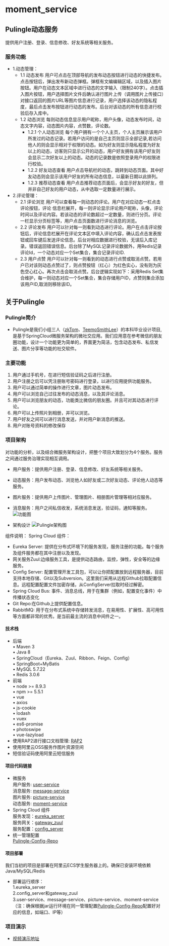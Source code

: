 # moment_service
## Pulingle动态服务 
提供用户注册、登录、信息修改、好友系统等相关服务。

###  服务功能
* 1.动态管理：
   * 1.1	动态发布
用户可点击在顶部导航的发布动态按钮进行动态的快捷发布。点击按钮后，弹出发布新动态弹框。弹框有文编编辑区域，以及插入图片按钮。用户在动态文本区域中进行动态的文字输入（限制240字）。点击插入图片按钮，用户选择图片文件后确认进行图片上传（调用图片上传接口）对接口返回的图片URL等图片信息进行记录，用户选择该动态的隐私程度，最后点击发布按钮进行动态的发布。后台对该动态的所有信息进行校验后存入库中。
  * 1.2	动态浏览
每则动态信息显示用户昵称，用户头像，动态发布时间，动态文字内容，动态图片内容，点赞数，评论数。
     *  1.2.1	个人动态浏览
每个用户拥有一个个人主页，个人主页展示该用户所发过的动态记录。若用户访问的是自己主页则显示全部记录,若访问他人的则会显示相对于权限的动态。如为好友则显示隐私程度为好友以上的动态，访客则只显示公开的动态，用户好友拥有该用户好友则会显示二次好友以上的动态。动态的记录数是依照登录用户的权限进行校验。
     *  1.2.2	好友动态查看
用户点击导航栏的动态，跳转到动态页面。其中好友动态则会显示该用户好友的所有动态信息，以最新日期以此排列。
     *  1.2.3	推荐动态查看
用户点击推荐动态页面后，会显示好友的好友，但并非自己好友的用户动态，从中选取一定数量进行展示。
* 2.评论管理：
  * 2.1  评论浏览
用户可以查看每一则动态的评论。用户在对应动态一栏点击评论按钮，评论
信息栏展开，每一则评论显示评论用户昵称，头像，评论时间以及评论内容。若该动态的评论数超过一定数量，则进行分页。评论一栏显示分页标签等，用户点击页面数进行评论消息的浏览。
  * 2.2  评论发布
用户可以针对每一则看到动态进行评论。用户在点击评论按钮后，评论信息栏展开在评论文本区中填入评论内容，确认后点击发表按钮或回车键后发送评论信息。后台对相应数据进行校验，无误后入库记录。错误返回错误信息。后台除了MySQL记录评论数据外，用Redis记录评论Id，一个动态对应一个Set集合，集合记录评论ID.
  *  2.3  用户点赞
用户可以针对每一则看到的动态进行点赞或取消点赞。若用户已对该则动态点赞过了，则点赞按钮（红心）为红色实心，没有则为灰色空心红心。再次点击会取消点赞。后台逻辑实现如下：采用Redis Set集合维护，每一则动态对应一个Set集合，集合存储用户ID，点赞则集合添加该用户ID,取消则移除该ID。
## 关于Pulingle
### Pulingle简介
* Pulingle是我们小组三人（[zkTom](https://github.com/zkTom)、[TeemoSmithLee](https://github.com/TeemoSmithLee)）的本科毕业设计项目,是基于SpringCloud微服务架构的微社交应用。我们应用意在参考微信的朋友圈功能，设计一个功能更为简单的，界面更为简洁，包含动态发布、私信发送、图片分享等功能的社交软件。</br>
### 主要功能
1.	用户通过手机号，在进行短信验证码之后进行注册。
2.	用户注册之后可以凭注册账号密码进行登录，以进行应用提供功能服务。
3.	用户可以通过简单的操作进行文章，图片动态发布。
4.	用户可以浏览自己过往发布的动态消息，以及其评论消息。
5.	用户可以浏览朋友的动态，功能类比微信的朋友圈。并且可对其动态进行评论。
6.	用户可以上传照片到相册，并可以浏览。
7.	用户好友之间可以进行消息发送，并对用户新消息的推送。
8.	用户对账号资料的修改保存
###  项目架构

对功能的分析，以及结合微服务架构设计，把整个项目大致划分为4个服务。服务之间通过服务治理实现相互调用。
* 用户服务：提供用户注册、登录、信息修改、好友系统等相关服务。
* 动态服务：用户发布动态、浏览他人如好友或二次好友动态、评论他人动态等服务。
* 图片服务：提供用户上传图片、管理图片、相册图片管理等相对应服务。
* 消息服务：用户之间私信收发，系统消息发送，验证码，通知等服务。
![功能图](https://pulingle.oss-cn-shenzhen.aliyuncs.com/%E5%8A%9F%E8%83%BD%E5%9B%BE.png)

* 架构设计 
![Pulingle架构图](https://pulingle.oss-cn-shenzhen.aliyuncs.com/Pulingle%E6%9E%B6%E6%9E%84%E5%9B%BE%20%282%29.png)

组件说明：
Spring Cloud 组件：
* Eureka Server: 提供在分布式环境下的服务发现，服务注册的功能。每个服务及组件服务都在其中注册以及发现。
* 网关服务Zuul:边缘服务工具，是提供动态路由，监控，弹性，安全等的边缘服务。
* Config Server: 配置管理开发工具包，可以让你把配置放到远程服务器，目前支持本地存储、Git以及Subversion。这里我们采用从远程Github拉取配置信息。远程配置配置文件加密存储，从ConfigServer拉取时经过解密。
* Spring Cloud Bus: 事件、消息总线，用于在集群（例如，配置变化事件）中传播状态变化
* Git Repo:在Github上提供配置信息。
* RabbitMQ: 用于在分布式系统中存储转发消息，在易用性、扩展性、高可用性等方面都非常的优秀。是当前最主流的消息中间件之一。
#### 技术栈
* 后端</br>
•	Maven 3</br>
•	Java 8</br>
•	SpringCloud（Eureka、Zuul、Ribbon、Feign、Config）</br>
•	SpringBoot+MyBatis</br>
•	MySQL 5.7.22</br>
•	Redis 3.0.6</br>
* 前端</br>
•	node >= 8.9.3</br>
•	npm >= 5.5.1</br>
•	vue  </br>
•	axios  </br>
•	js-cookie  </br>
•	lodash </br>
•	vuex</br>
•	es6-promise</br>
•	photoswipe</br>
•	vue-lazyload </br>
* 使用RAP2进行接口文档管理: [RAP2](https://github.com/thx/RAP)
* 使用阿里云OSS服务作图片资源空间
* 短信验证码使用阿里云短信服务
#### 项目代码链接
* 微服务</br>
用户服务:   [user-service](https://github.com/Konoha-orz/user_service)</br>
消息服务:   [message-service](https://github.com/Konoha-orz/message_service)</br>
图片服务:   [picture-service](https://github.com/Konoha-orz/picture_service)</br>
动态服务:   [moment-service](https://github.com/Konoha-orz/moment_service)</br>
* Spring Cloud 组件</br>
服务发现：[eureka_server](https://github.com/Konoha-orz/eureka_server)</br>
服务网关：[gateway_zuul](https://github.com/Konoha-orz/gateway_zuul)</br>
服务配置：[config_server](https://github.com/Konoha-orz/config_server)</br>
* 统一管理配置</br>
[Pulingle-Config-Repo](https://github.com/Konoha-orz/Pulingle-Config-Repo)</br>
#### 项目部署
我们当初的项目是部署在阿里云ECS学生服务器上的。确保已安装环境依赖Java/MySQL/Redis</br>
* 部署运行顺序：</br>
1.eureka_server</br>
2.config_server和gateway_zuul</br>
3.user-service、message-service、picture-service、moment-service</br>
（注：确保根据jar运行环境在同一管理配置[Pulingle-Config-Repo](https://github.com/Konoha-orz/Pulingle-Config-Repo)配置好对应的信息，如端口、IP等）
###  项目演示</br>
* [视频演示地址](https://pulingle.oss-cn-shenzhen.aliyuncs.com/Pulingle%E6%BC%94%E7%A4%BA%E5%BD%95%E5%B1%8F.mp4)</br>
